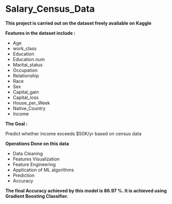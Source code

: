 # Salary_Census_Data

<b>This project is carried out on the dataset freely avaliable on Kaggle</b>

<b> Features in the dataset include :</b>

* Age
* work_class
* Education
* Education.num
* Marital_status
* Occupation
* Relationship
* Race
* Sex
* Capital_gain
* Capital_loss
* House_per_Week
* Native_Country
* Income

<b> The Goal :</b>

Predict whether income exceeds $50K/yr based on census data

<b> Operations Done on this data </b>
* Data Cleaning
* Features Visualization
* Feature Engineering
* Application of ML algorithms
* Prediction
* Accuracy

<b> The final Accuracy achieved by this model is 86.97 %.
   It is achieved using Gradient Boosting Classifier. </b>



